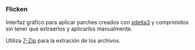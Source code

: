 ### Flicken ###
Interfaz gráfico para aplicar parches creados con [xdelta3](https://github.com/jmacd/xdelta) y comprimidos sin tener que extraerlos y aplicarlos manualmente.

Utiliza [7-Zip](http://www.7-zip.org/) para la extración de los archivos.
